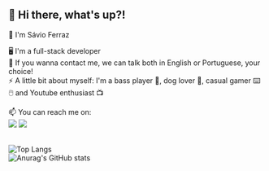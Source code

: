 <h2> 👋 Hi there, what's up?!  </h2>
<p> 🙂 I'm Sávio Ferraz </p>
🖥️ I'm a full-stack developer 
<br>💬 If you wanna contact me, we can talk both in English or Portuguese, your choice! 
<br>⚡ A little bit about myself: I'm a bass player 🎸, dog lover 🐶, casual gamer ⌨️🖱️ and Youtube enthusiast 📺</p>
📫 You can reach me on: <br><a href="https://www.linkedin.com/in/savioferraz/"><img src="https://img.shields.io/badge/LinkedIn-0077B5?style=for-the-badge&logo=linkedin&logoColor=white" /></a> <a href="mailto:savio.ferraz88@gmail.com"><img src="https://img.shields.io/badge/Gmail-D14836?style=for-the-badge&logo=gmail&logoColor=white" /></a>

<br>


<br>![Top Langs](https://github-readme-stats.vercel.app/api/top-langs/?username=savioferraz&layout=compact&langs_count=6)
<br>![Anurag's GitHub stats](https://github-readme-stats.vercel.app/api?username=savioferraz&show_icons=true)





<!--
**savioferraz/savioferraz** is a ✨ _special_ ✨ repository because its `README.md` (this file) appears on your GitHub profile.

Here are some ideas to get you started:

- 🔭 I’m currently working on ...
- 🌱 I’m currently learning ...
- 👯 I’m looking to collaborate on ...
- 🤔 I’m looking for help with ...
- 💬 Ask me about ...
- 📫 How to reach me: ...
- 😄 Pronouns: ...
- ⚡ Fun fact: ...
-->
